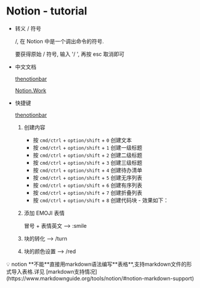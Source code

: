 # Notion - tutorial

- 转义 / 符号
    
    /, 在 Notion 中是一个调出命令的符号.
    
    要获得原始 / 符号, 输入 '/ ', 再按 esc 取消即可
    
- 中文文档
    
    [thenotionbar](https://thenotionbar.com/Notion-64ab96a7fccf4d74b9a9a68b338bc501)
    
    [Notion.Work](https://www.notion.so/Notion-Work-6d8058e5e6b346a58130015755c4d1f0) 
    
- 快捷键
    
    [thenotionbar](https://thenotionbar.com/f458700ee8564132a291f79fb96c02ee)
    
    1. 创建内容
        - 按 `cmd/ctrl` + `option/shift` + `0` 创建文本
        - 按 `cmd/ctrl` + `option/shift`  + `1` 创建一级标题
        - 按 `cmd/ctrl` + `option/shift` + `2` 创建二级标题
        - 按 `cmd/ctrl` + `option/shift` + `3` 创建三级标题
        - 按 `cmd/ctrl` + `option/shift` + `4` 创建待办清单
        - 按 `cmd/ctrl` + `option/shift` + `5` 创建无序列表
        - 按 `cmd/ctrl` + `option/shift` + `6` 创建有序列表
        - 按 `cmd/ctrl` + `option/shift` + `7` 创建折叠列表
        - 按 `cmd/ctrl` + `option/shift` + `8` 创建代码块 - 效果如下：
    2. 添加 EMOJI 表情
        
        冒号 + 表情英文 —> :smile
        
    3. 块的转化 —> /turn
    4. 块的颜色设置 —> /red
    

<aside>
💡 notion **不能**直接用markdown语法编写**表格**,支持markdown文件的形式导入表格.详见 [markdown支持情况](https://www.markdownguide.org/tools/notion/#notion-markdown-support)

</aside>